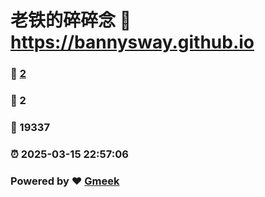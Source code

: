 # 老铁的碎碎念 :link: https://bannysway.github.io 
### :page_facing_up: [2](https://bannysway.github.io/tag.html) 
### :speech_balloon: 2 
### :hibiscus: 19337 
### :alarm_clock: 2025-03-15 22:57:06 
### Powered by :heart: [Gmeek](https://github.com/Meekdai/Gmeek)
